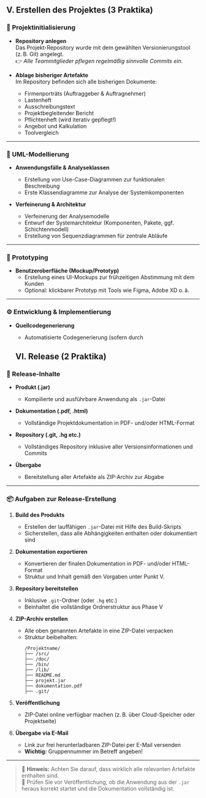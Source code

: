 ## V. Erstellen des Projektes (3 Praktika)

### 🔧 Projektinitialisierung

- **Repository anlegen**  
  Das Projekt-Repository wurde mit dem gewählten Versionierungstool (z. B. Git) angelegt.  
  👉 *Alle Teammitglieder pflegen regelmäßig sinnvolle Commits ein.*

- **Ablage bisheriger Artefakte**  
  Im Repository befinden sich alle bisherigen Dokumente:
  - Firmenporträts (Auftraggeber & Auftragnehmer)
  - Lastenheft
  - Ausschreibungstext
  - Projektbegleitender Bericht
  - Pflichtenheft (wird iterativ gepflegt!)
  - Angebot und Kalkulation
  - Toolvergleich

---

### 📐 UML-Modellierung

- **Anwendungsfälle & Analyseklassen**  
  - Erstellung von Use-Case-Diagrammen zur funktionalen Beschreibung
  - Erste Klassendiagramme zur Analyse der Systemkomponenten

- **Verfeinerung & Architektur**  
  - Verfeinerung der Analysemodelle
  - Entwurf der Systemarchitektur (Komponenten, Pakete, ggf. Schichtenmodell)
  - Erstellung von Sequenzdiagrammen für zentrale Abläufe

---

### 🧪 Prototyping

- **Benutzeroberfläche (Mockup/Prototyp)**  
  - Erstellung eines UI-Mockups zur frühzeitigen Abstimmung mit dem Kunden
  - Optional: klickbarer Prototyp mit Tools wie Figma, Adobe XD o. ä.

---

### ⚙️ Entwicklung & Implementierung

- **Quellcodegenerierung**  
  - Automatisierte Codegenerierung (sofern durch
 
  ## VI. Release (2 Praktika)

### 🚀 Release-Inhalte

- **Produkt (.jar)**  
  - Kompilierte und ausführbare Anwendung als `.jar`-Datei

- **Dokumentation (.pdf, .html)**  
  - Vollständige Projektdokumentation in PDF- und/oder HTML-Format

- **Repository (.git, .hg etc.)**  
  - Vollständiges Repository inklusive aller Versionsinformationen und Commits

- **Übergabe**  
  - Bereitstellung aller Artefakte als ZIP-Archiv zur Abgabe

---

### 📦 Aufgaben zur Release-Erstellung

1. **Build des Produkts**  
   - Erstellen der lauffähigen `.jar`-Datei mit Hilfe des Build-Skripts  
   - Sicherstellen, dass alle Abhängigkeiten enthalten oder dokumentiert sind

2. **Dokumentation exportieren**  
   - Konvertieren der finalen Dokumentation in PDF- und/oder HTML-Format  
   - Struktur und Inhalt gemäß den Vorgaben unter Punkt V.

3. **Repository bereitstellen**  
   - Inklusive `.git`-Ordner (oder `.hg` etc.)  
   - Beinhaltet die vollständige Ordnerstruktur aus Phase V

4. **ZIP-Archiv erstellen**  
   - Alle oben genannten Artefakte in eine ZIP-Datei verpacken  
   - Struktur beibehalten:  
     ```
     /Projektname/
     ├── /src/
     ├── /doc/
     ├── /bin/
     ├── /lib/
     ├── README.md
     ├── projekt.jar
     ├── dokumentation.pdf
     ├── .git/
     ```

5. **Veröffentlichung**  
   - ZIP-Datei online verfügbar machen (z. B. über Cloud-Speicher oder Projektseite)

6. **Übergabe via E-Mail**  
   - Link zur frei herunterladbaren ZIP-Datei per E-Mail versenden  
   - **Wichtig:** Gruppennummer im Betreff angeben!

---

> 📝 **Hinweis:** Achten Sie darauf, dass wirklich alle relevanten Artefakte enthalten sind.  
> 🔁 Prüfen Sie vor Veröffentlichung, ob die Anwendung aus der `.jar` heraus korrekt startet und die Dokumentation vollständig ist.


